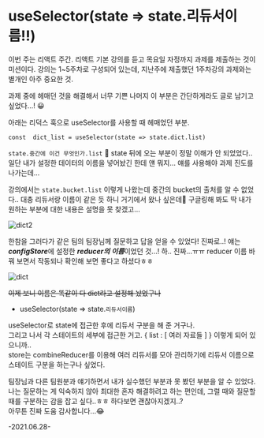 # useSelector(state => state.리듀서이름!!)

이번 주는 리액트 주간. 리액트 기본 강의를 듣고 목요일 자정까지 과제를 제출하는 것이 미션이다.
강의는 1~5주차로 구성되어 있는데, 지난주에 제출했던 1주차강의 과제와는 별개인 아주 중요한 것.

과제 중에 헤매던 것을 해결해서 너무 기쁜 나머지 이 부분은 간단하게라도 글로 남기고 싶었다...! 😀

아래는 리덕스 훅으로 useSelector를 사용할 때 헤매었던 부분.
```
const  dict_list = useSelector(state => state.dict.list)
```
```state.중간에 이건 무엇인가.list``` 🤣 state 뒤에 오는 부분이 정말 이해가 안 되었었다.. 일단 내가 설정한 데이터의 이름을 넣어놨긴 한데 얜 뭐지... 얘를 사용해야 과제 진도를 나가는데...

강의에서는 ```state.bucket.list``` 이렇게 나왔는데 중간의 bucket의 출처를 알 수 없었다.. 대충 리듀서랑 이름이 같은 듯 하니 거기에서 왔나 싶은데🤔 구글링해 봐도 딱 내가 원하는 부분에 대한 내용은 설명을 못 찾겠고...

![dict2](https://user-images.githubusercontent.com/60069112/123687764-446dce00-d88c-11eb-84bc-f3f6d97ab477.png)

한참을 그러다가 같은 팀의 팀장님께 질문하고 답을 얻을 수 있었다! 진짜로..!
얘는 ***configStore***에 설정한 ***reducer의 이름***이었던 것...! 하.. 진짜...ㅠㅠ
reducer 이름 바꿔 보면서 작동되나 확인해 보면 좋다고 하셨다ㅎㅎ

![dict](https://user-images.githubusercontent.com/60069112/123687729-3c159300-d88c-11eb-8fcb-62fe7a576fbf.png)

~~이제 보니 이름은 똑같이 다 dict라고 설정해 놨었구나~~
+ useSelector(state => state.```리듀서이름```)

useSelector로 state에 접근한 후에 리듀서 구분을 해 준 거구나.    
그리고 나서 각 스테이트의 세부에 접근한 거고. { list : [ 여러 자료들 ] } 이렇게 되어 있으니까..    
store는 combineReducer를 이용해 여러 리듀서를 모아 관리하기에 리듀서 이름으로 스테이트 구분을 하는구나 싶었다.


팀장님과 다른 팀원분과 얘기하면서 내가 실수했던 부분과 못 봤던 부분을 알 수 있었다.    
나는 질문하는 게 익숙하지 않아 최대한 혼자 해결하려고 하는 편인데, 그럴 때와 질문할 때를 구분하는 감을 잡고 싶다..ㅎㅎ 하다보면 괜찮아지겠지..?    
아무튼 진짜 도움 감사합니다...😂

-2021.06.28-
